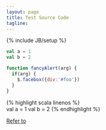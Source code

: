 ```yaml
---
layout: page
title: Test Source Code
tagline: 
---
```

{% include JB/setup %}

```scala
val a = 1
val b = 2
```

```javascript
function fancyAlert(arg) {
  if(arg) {
    $.facebox({div:'#foo'})
  }
}
```

{% highlight scala linenos %}  
val a = 1
val b = 2
{% endhighlight %}

[Refer to](https://help.github.com/articles/markdown-basics)
